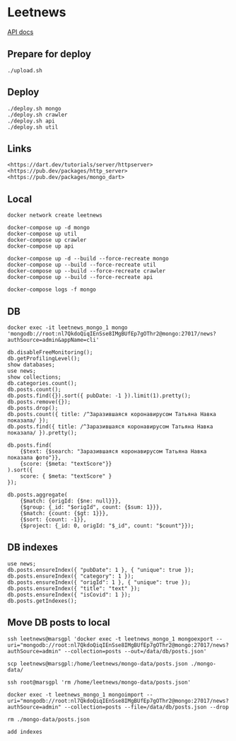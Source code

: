 # Leetnews

[API docs](https://github.com/marsgpl/leetnews-backend/wiki/API-docs)

## Prepare for deploy

    ./upload.sh

## Deploy

    ./deploy.sh mongo
    ./deploy.sh crawler
    ./deploy.sh api
    ./deploy.sh util

## Links

    <https://dart.dev/tutorials/server/httpserver>
    <https://pub.dev/packages/http_server>
    <https://pub.dev/packages/mongo_dart>

## Local

    docker network create leetnews

    docker-compose up -d mongo
    docker-compose up util
    docker-compose up crawler
    docker-compose up api

    docker-compose up -d --build --force-recreate mongo
    docker-compose up --build --force-recreate util
    docker-compose up --build --force-recreate crawler
    docker-compose up --build --force-recreate api

    docker-compose logs -f mongo

## DB

    docker exec -it leetnews_mongo_1 mongo 'mongodb://root:nl7QkdoQiqIEnSse8IMgBUfEp7gOThr2@mongo:27017/news?authSource=admin&appName=cli'

    db.disableFreeMonitoring();
    db.getProfilingLevel();
    show databases;
    use news;
    show collections;
    db.categories.count();
    db.posts.count();
    db.posts.find({}).sort({ pubDate: -1 }).limit(1).pretty();
    db.posts.remove({});
    db.posts.drop();
    db.posts.count({ title: /^Заразившаяся коронавирусом Татьяна Навка показала/ });
    db.posts.find({ title: /^Заразившаяся коронавирусом Татьяна Навка показала/ }).pretty();

    db.posts.find(
        {$text: {$search: "Заразившаяся коронавирусом Татьяна Навка показала фото"}},
        {score: {$meta: "textScore"}}
    ).sort({
        score: { $meta: "textScore" }
    });

    db.posts.aggregate(
        {$match: {origId: {$ne: null}}},
        {$group: {_id: "$origId", count: {$sum: 1}}},
        {$match: {count: {$gt: 1}}},
        {$sort: {count: -1}},
        {$project: {_id: 0, origId: "$_id", count: "$count"}});

## DB indexes

    use news;
    db.posts.ensureIndex({ "pubDate": 1 }, { "unique": true });
    db.posts.ensureIndex({ "category": 1 });
    db.posts.ensureIndex({ "origId": 1 }, { "unique": true });
    db.posts.ensureIndex({ "title": "text" });
    db.posts.ensureIndex({ "isCovid": 1 });
    db.posts.getIndexes();

## Move DB posts to local

    ssh leetnews@marsgpl 'docker exec -t leetnews_mongo_1 mongoexport --uri="mongodb://root:nl7QkdoQiqIEnSse8IMgBUfEp7gOThr2@mongo:27017/news?authSource=admin" --collection=posts --out=/data/db/posts.json'

    scp leetnews@marsgpl:/home/leetnews/mongo-data/posts.json ./mongo-data/

    ssh root@marsgpl 'rm /home/leetnews/mongo-data/posts.json'

    docker exec -t leetnews_mongo_1 mongoimport --uri="mongodb://root:nl7QkdoQiqIEnSse8IMgBUfEp7gOThr2@mongo:27017/news?authSource=admin" --collection=posts --file=/data/db/posts.json --drop

    rm ./mongo-data/posts.json

    add indexes
